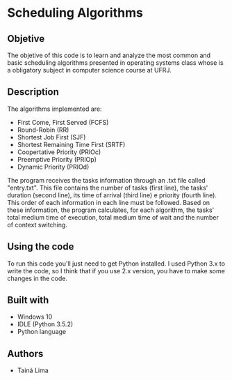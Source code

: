 # Scheduling Algorithms

## Objetive
The objetive of this code is to learn and analyze the most common and basic scheduling algorithms presented in operating systems class whose is a obligatory subject in computer science course at UFRJ.

## Description
The algorithms implemented are: 
- First Come, First Served (FCFS)
- Round-Robin (RR)
- Shortest Job First (SJF)
- Shortest Remaining Time First (SRTF)
- Coopertative Priority (PRIOc)
- Preemptive Priority (PRIOp)
- Dynamic Priority (PRIOd)

The program receives the tasks information through an .txt file called "entry.txt". This file contains the number of tasks (first line), the tasks' duration (second line), its time of arrival (third line) e priority (fourth line). This order of each information in each line must be followed. Based on these information, the program calculates, for each algorithm, the tasks' total medium time of execution, total medium time of wait and the number of context switching.

## Using the code
To run this code you'll just need to get Python installed. I used Python 3.x to write the code, so I think that if you use 2.x version, you have to make some changes in the code.

## Built with
- Windows 10 
- IDLE (Python 3.5.2)
- Python language

## Authors
- Tainá Lima
